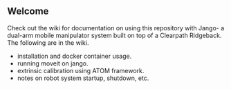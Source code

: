 ## Welcome
Check out the wiki for documentation on using this repository with Jango- a dual-arm mobile manipulator system built on top of a Clearpath Ridgeback. The following are in the wiki. 

- installation and docker container usage. 
- running moveit on jango. 
- extrinsic calibration using ATOM framework.
- notes on robot system startup, shutdown, etc. 
